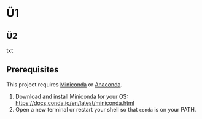 # Ü1
## Ü2
txt

## Prerequisites

This project requires [Miniconda](https://docs.conda.io/en/latest/miniconda.html) or [Anaconda](https://www.anaconda.com/products/distribution).

1. Download and install Miniconda for your OS:  
   https://docs.conda.io/en/latest/miniconda.html  
2. Open a new terminal or restart your shell so that `conda` is on your PATH.  
